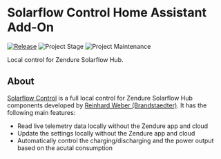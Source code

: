 # Solarflow Control Home Assistant Add-On

[![Release][release-shield]][release] ![Project Stage][project-stage-shield] ![Project Maintenance][maintenance-shield]

Local control for Zendure Solarflow Hub.

## About

[Solarflow Control][sf-control] is a full local control for Zendure Solarflow Hub components
developed by [Reinhard Weber (Brandstaedter)][reinhard-brandstaedter]. It has the following main
features:

- Read live telemetry data locally without the Zendure app and cloud
- Update the settings locally without the Zendure app and cloud
- Automatically control the charging/discharging and the power output based on the acutal consumption

[reinhard-brandstaedter]: https://github.com/reinhard-brandstaedter
[sf-control]: https://github.com/reinhard-brandstaedter/solarflow-control
[forum-shield]: https://img.shields.io/badge/community-forum-brightgreen.svg
[maintenance-shield]: https://img.shields.io/maintenance/yes/2024.svg
[project-stage-shield]: https://img.shields.io/badge/project%20stage-production%20ready-brightgreen.svg
[release-shield]: https://img.shields.io/badge/version-v0.10.3-blue.svg
[release]: https://github.com/dfigus/addon-solarflow-control/tree/v0.10.3
